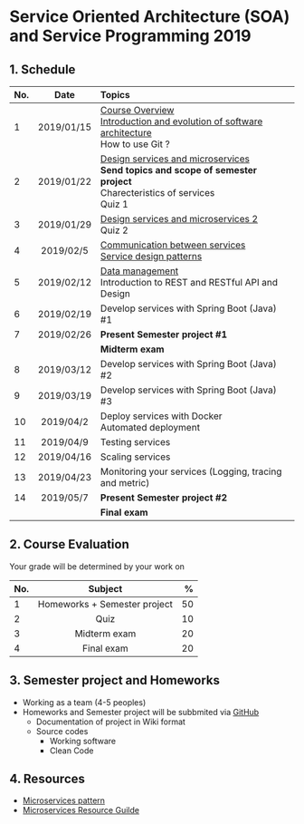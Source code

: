 # Service Oriented Architecture (SOA) and Service Programming 2019

## 1. Schedule
| No.  | Date           | Topics  |
| ---- |:-------------:| :-----|
| 1    | 2019/01/15    | [Course Overview](https://github.com/up1/course_microservice_kmitl_2019/blob/master/slide/day01/01-COURSE-OVERVIEW.pdf) <br> [Introduction and evolution of software architecture](https://github.com/up1/course_microservice_kmitl_2019/blob/master/slide/day01/02-INTRODUCTION.pdf) <br> How to use Git ? |
| 2    | 2019/01/22    | [Design services and microservices](https://github.com/up1/course_microservice_kmitl_2019/tree/master/slide/day02) <br>**Send topics and scope of semester project** <br> Charecteristics of services <br>Quiz 1 |
| 3    | 2019/01/29    | [Design services and microservices 2](https://github.com/up1/course_microservice_kmitl_2019/tree/master/slide/day03) <br>Quiz 2|
| 4    | 2019/02/5     | [Communication between services <br> Service design patterns](https://github.com/up1/course_microservice_kmitl_2019/tree/master/slide/day04) |
| 5    | 2019/02/12    | [Data management](https://github.com/up1/course_microservice_kmitl_2019/tree/master/slide/day05)<br>Introduction to REST and RESTful API and Design |
| 6    | 2019/02/19    | Develop services with Spring Boot (Java) #1 |
| 7    | 2019/02/26    | **Present Semester project #1** |
|      |   |    **Midterm exam**   |
| 8    | 2019/03/12    | Develop services with Spring Boot (Java) #2 |
| 9    | 2019/03/19    | Develop services with Spring Boot (Java) #3 |
| 10   | 2019/04/2     | Deploy services with Docker <br> Automated deployment |
| 11   | 2019/04/9     | Testing services |
| 12   | 2019/04/16    | Scaling services |
| 13   | 2019/04/23    | Monitoring your services (Logging, tracing and metric) |
| 14   | 2019/05/7     | **Present Semester project #2** |
|      |   |  **Final exam**  |

## 2. Course Evaluation
Your grade will be determined by your work on

| No.  | Subject            | %     |
| ---- |:------------------:| -----:|
| 1    | Homeworks + Semester project          | 50 |
| 2    | Quiz               | 10 |
| 3    | Midterm exam       | 20 |
| 4    | Final exam         | 20 |

## 3. Semester project and Homeworks
* Working as a team (4-5 peoples)
* Homeworks and Semester project will be subbmited via [GitHub](https://github.com/)
  * Documentation of project in Wiki format
  * Source codes
    * Working software
    * Clean Code

## 4. Resources
* [Microservices pattern](https://microservices.io)
* [Microservices Resource Guilde](https://martinfowler.com/microservices/)

